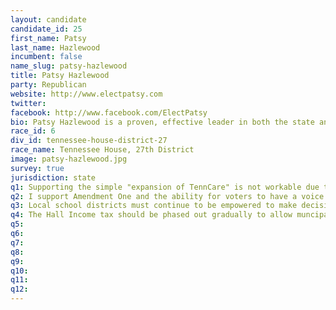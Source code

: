 ```yaml
---
layout: candidate
candidate_id: 25
first_name: Patsy
last_name: Hazlewood
incumbent: false
name_slug: patsy-hazlewood
title: Patsy Hazlewood
party: Republican
website: http://www.electpatsy.com
twitter: 
facebook: http://www.facebook.com/ElectPatsy
bio: Patsy Hazlewood is a proven, effective leader in both the state and local community. Her experience as a seasoned business head and, most recently, as Regional Director for the Tennessee Department of Economic and Community Development has solidified her ability to lead and ignite community growth. Patsy Hazlewood has the track record, the passion, and the resolve necessary to effectively represent District 27 in the state Capitol.<br><br>A Leader in Business<br><br>Selected by Governor Bill Haslam to serve as the Regional Director for the Tennessee Department of Economic and Community Development, Patsy managed the economic development of the ten-county southeastern region for just under 3 years. She successfully developed and implemented strategy for business retention and expansion throughout our area. While overseeing the region, Patsy worked hand-in-hand with major economic development entities throughout the Southeast, including local Chambers of Commerce, city and county governments, the Southeast Development District, TVA, and other local utility suppliers.<br><br>As an organizer and founding director of CapitalMark Bank and Trust, Patsy continues to serve in her position as director for CapitalMark Bank. Before her work with CapitalMark, she gained more than 30 years of experience in the telecommunications industry, working with AT&T and BellSouth as Assistant Vice-President for Legislative and External Affairs and in other leadership capacities. As Assistant Vice-President, Patsy worked with elected bodies and civic organizations for the support and passage of key legislation.<br><br>Having been active in a number of business organizations, Patsy also served as former president of both the Chattanooga Area Chamber of Commerce board and the Better Business Bureau board. In recognition of her business achievements, Patsy was the second woman ever to be honored as the Chattanooga Area Manager of the Year. Additionally, in 2012 the American Lung Association named Patsy the Tennessee Woman of Distinction.<br><br>Patsy earned her Bachelor’s of Science degree from Middle Tennessee State University. She also received advanced training and certification from the Strategic Professional Development program at Georgia Tech University and the University of Alabama at Birmingham.<br><br>A Leader in the Community<br><br>Patsy has been a lifelong volunteer in her community, serving as the chair and boardmember of various community organizations:<br>Signal Mountain Presbyterian Church, Elder & Trustee<br>United Way of Greater Chattanooga, Campaign Chair<br>Community Foundation of Greater Chattanooga, Board Chair<br>Board of Better Business Bureau, President<br>Chattanooga Area Chamber of Commerce, Board Chair<br>The Enterprise Center, Board Member & Committee Chair<br>Urban League of Greater Chattanooga, President<br>Stadium Corporation, Board Member<br>Speech and Hearing Center, Vice-President<br>Tennessee Aquarium, Board Member<br>River City, Board Member<br>Siskin Children’s Institute, Board Member & StarNight Chair<br>T.C. Thompson’s Children’s Hospital Foundation, Board Member<br><br>The Chattanooga Junior League recognized Patsy’s service to the community by awarding her the club’s annual Community Service Award. Additionally, in 2009, Patsy was the first woman to be elected president of the Chattanooga Rotary Club in the organization’s 96-year history.<br><br>Patsy currently lives with her husband, Hal, on Signal Mountain. They are both active members of Signal Mountain Presbyterian Church where she serves as an elder and trustee. They have one son, Ben, who, along with his wife Jenny, have two sons: Hudson and Sawyer. Patsy and Hal consider themselves doubly blessed since Hal’s youngest daughter Lynda, also lives on Signal Mountain with her husband, Mike, and their two sons, Andrew and Aaron.<br><br>A Leader in the Capitol<br><br>As State Representative for District 27, Patsy commits herself to represent this community with integrity, good sense, and efficiency. She will steward your trust and your voice faithfully, advocating legislation that will build our economy, our education system, and our community at large. Invest your vote in someone who can effectively lead District 27 and provide the strong, conservative voice we need in Nashville. Vote for Patsy Hazlewood.
race_id: 6
div_id: tennessee-house-district-27
race_name: Tennessee House, 27th District
image: patsy-hazlewood.jpg
survey: true
jurisdiction: state
q1: Supporting the simple "expansion of TennCare" is not workable due to a recurring expense being expanded with non-recurring dollars.  I do support the Governor's efforts in working with the General Assembly, doctors, hospitals, and insurance companies to develop a "Tennessee Plan" that provides insurance coverage for the working poor that does not jeopardize other budget areas, like education. Tennessee has to balanced its budget while the Federal government simply prints money.
q2: I support Amendment One and the ability for voters to have a voice on the issue. I also support that the decision-making and governance of such a personal issue to be within the branch of government of the people and not the judiciary.
q3: Local school districts must continue to be empowered to make decisions impacting their students, teachers and families, i.e. curriculum, textbooks, testing, etc..  At the same time, we must require our students to master the knowlege an skills rhat will allow them to compete in a global economy, be prepared for higher education without remediation, and ultimately obtain a high-paying job. I will support modifications that accomplish these results.
q4: The Hall Income tax should be phased out gradually to allow muncipal and county governments that rely on that revenue to plan for that fuding's replacement or to adjust their budgets.
q5: 
q6: 
q7: 
q8: 
q9: 
q10: 
q11: 
q12: 
---
```

